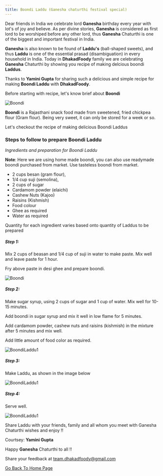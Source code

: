 ```yaml
---
title: Boondi Laddu (Ganesha chaturthi festival special)
---
```


Dear friends in India we celebrate lord **Ganesha** birthday every year with lot's of joy and believe. As per divine stories, **Ganesha** is considered as first lord to be worshiped before any other lord, thus **Ganesha** Chaturthi is one of the biggest and important festival in India.

**Ganesha** is also known to be found of **Laddu's** (ball-shaped sweets), and thus **Laddu** is one of the essential prasad (disambiguation) in every household in India. Today in **DhakadFoody** family we are celebrating **Ganesha** Chaturthi by showing you recipe of making delcious boondi **Laddus**.

Thanks to **Yamini Gupta** for sharing such a delicious and simple recipe for making **Boondi Laddu** with **DhakadFoody**.

   
Before starting with recipe, let's know brief about **Boondi**


![Boondi](/dhakadfoody/img/Boondi.png "Boondi")

**Boondi** is a Rajasthani snack food made from sweetened, fried chickpea flour (Gram flour). Being very sweet, it can only be stored for a week or so.


Let's checkout the recipe of making delicious Boondi Laddus


### Steps to follow to prepare Boondi Laddu

*Ingredients and preparation for Boondi Laddu*

**Note**: Here we are using home made boondi, you can also use readymade boondi purchased from market. Use tasteless boondi from market.

- 2 cups besan (gram flour), 
- 1/4 cup suji (semolina),
- 2 cups of sugar
- Cardamom powder (elaichi)
- Cashew Nuts (Kajoo)
- Raisins (Kishmish)
- Food colour
- Ghee as required
- Water as required

Quantity for each ingredient varies based onto quantity of Laddus to be prepared

##### Step 1:

Mix 2 cups of beasan and 1/4 cup of suji in water to make paste. Mix well and leave paste for 1 hour.

Fry above paste in desi ghee and prepare boondi.


![Boondi](/dhakadfoody/img/Boondi.png "Boondi")

##### Step 2:

Make sugar syrup, using 2 cups of sugar and 1 cup of water. Mix well for 10-15 minutes.

Add boondi in sugar syrup and mix it well in low flame for 5 minutes.

Add cardamom powder, cashew nuts and raisins (kishmish) in the mixture after 5 minutes and mix well.

Add little amount of food color as required.

![BoondiLaddu1](/dhakadfoody/img/BoondiLadoo1.png "BoondiLadoo1")

##### Step 3:

Make Laddu, as shown in the image below

![BoondiLaddu1](/dhakadfoody/img/BoondiLadoo2.png "BoondiLadoo2")

##### Step 4:

Serve well.

![BoondiLaddu1](/dhakadfoody/img/BoondiLadoo3.png "BoondiLadoo3")

Share Laddu with your friends, family and all whom you meet with Ganesha Chaturthi wishes and enjoy !!

Courtsey: **Yamini Gupta**

Happy **Ganesha** Chaturthi to all !!

Share your feedback at team.dhakadfoody@gmail.com

[Go Back To Home Page](https://dhakadfoody.github.io/dhakadfoody/)
